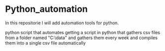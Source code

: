 # Python_automation
In this repositorie I will add automation tools for python.

python script that automates getting a script in python that gathers csv files from a folder named "C:\data" and gathers them every week and compiles them into a single csv file automatically 
